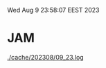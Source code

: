 Wed Aug  9 23:58:07 EEST 2023
# JAM
<a href='./cache/202308/09_23.log'>./cache/202308/09_23.log</a>
